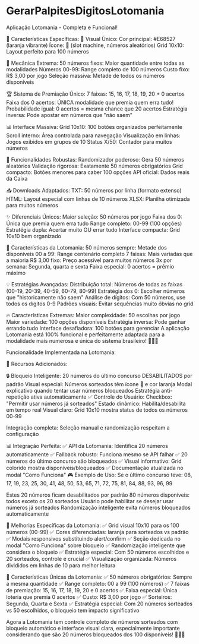 # GerarPalpitesDigitosLotomania

Aplicação Lotomania - Completa e Funcional!

🎨 Características Específicas:
🎰 Visual Único:
Cor principal: #E68527 (laranja vibrante)
Ícone: 🎰 (slot machine, números aleatórios)
Grid 10x10: Layout perfeito para 100 números

🔢 Mecânica Extrema:
50 números fixos: Maior quantidade entre todas as modalidades
Números 00-99: Range completo de 100 números
Custo fixo: R$ 3,00 por jogo
Seleção massiva: Metade de todos os números disponíveis

🏆 Sistema de Premiação Único:
7 faixas: 15, 16, 17, 18, 19, 20 + 0 acertos
Faixa dos 0 acertos: ÚNICA modalidade que premia quem erra tudo!
Probabilidade igual: 0 acertos = mesma chance que 20 acertos
Estratégia inversa: Pode apostar em números que "não saem"

📊 Interface Massiva:
Grid 10x10: 100 botões organizados perfeitamente
Scroll interno: Área controlada para navegação
Visualização em linhas: Jogos exibidos em grupos de 10
Status X/50: Contador para muitos números

🎲 Funcionalidades Robustas:
Randomizador poderoso: Gera 50 números aleatórios
Validação rigorosa: Exatamente 50 números obrigatórios
Grid compacto: Botões menores para caber 100 opções
API oficial: Dados reais da Caixa

📥 Downloads Adaptados:
TXT: 50 números por linha (formato extenso)
HTML: Layout especial com linhas de 10 números
XLSX: Planilha otimizada para muitos números

✨ Diferenciais Únicos:
Maior seleção: 50 números por jogo
Faixa dos 0: Única que premia quem erra tudo
Range completo: 00-99 (100 opções)
Estratégia dupla: Acertar muito OU errar tudo
Interface compacta: Grid 10x10 bem organizado

🎯 Características da Lotomania:
50 números sempre: Metade dos disponíveis
00 a 99: Range centenário completo
7 faixas: Mais variadas que a maioria
R$ 3,00 fixo: Preço acessível para muitos números
3x por semana: Segunda, quarta e sexta
Faixa especial: 0 acertos = prêmio máximo

💡 Estratégias Avançadas:
Distribuição total: Números de todas as faixas (00-19, 20-39, 40-59, 60-79, 80-99)
Estratégia dos 0: Escolher números que "historicamente não saem"
Análise de dígitos: Com 50 números, use todos os dígitos 0-9
Padrões visuais: Evitar sequências muito óbvias no grid

🔥 Características Extremas:
Maior complexidade: 50 escolhas por jogo
Maior variedade: 100 opções disponíveis
Estratégia inversa: Pode ganhar errando tudo
Interface desafiadora: 100 botões para gerenciar
A aplicação Lotomania está 100% funcional e perfeitamente adaptada para a modalidade mais numerosa e única do sistema brasileiro! 🎰🔢✨

Funcionalidade Implementada na Lotomania:

🎰 Recursos Adicionados:

🔒 Bloqueio Inteligente:
20 números do último concurso DESABILITADOS por padrão
Visual especial: Números sorteados têm ícone 🎰 e cor laranja
Modal explicativo quando tentar usar números bloqueados
Estratégia anti-repetição ativa automaticamente
✅ Controle do Usuário:
Checkbox: "Permitir usar números já sorteados"
Estado dinâmico: Habilita/desabilita em tempo real
Visual claro: Grid 10x10 mostra status de todos os números 00-99

Integração completa: Seleção manual e randomização respeitam a configuração

📊 Integração Perfeita:
✅ API da Lotomania: Identifica 20 números automaticamente
✅ Fallback robusto: Funciona mesmo se API falhar
✅ 20 números do último concurso são bloqueados
✅ Visual informativo: Grid colorido mostra disponíveis/bloqueados
✅ Documentação atualizada no modal "Como Funciona"
🎮 Exemplo de Uso:
Se o último concurso teve: 08, 17, 19, 23, 25, 30, 41, 48, 50, 53, 65, 71, 72, 75, 81, 84, 88, 93, 96, 99

Estes 20 números ficam desabilitados por padrão
80 números disponíveis: todos exceto os 20 sorteados
Usuário pode habilitar se desejar usar números já sorteados
Randomização inteligente evita números bloqueados automaticamente

🚀 Melhorias Específicas da Lotomania:
✅ Grid visual 10x10 para os 100 números (00-99)
✅ Cores diferenciadas: laranja para sorteados vs padrão
✅ Modais responsivos substituindo alert/confirm
✅ Seção dedicada no modal "Como Funciona" sobre bloqueio
✅ Randomização inteligente que considera o bloqueio
✅ Estratégia especial: Com 50 números escolhidos e 20 sorteados, controle é crucial
✅ Visualização organizada: Números divididos em linhas de 10 para melhor leitura

🎯 Características Únicas da Lotomania:
✅ 50 números obrigatórios: Sempre a mesma quantidade
✅ Range completo: 00 a 99 (100 números)
✅ 7 faixas de premiação: 15, 16, 17, 18, 19, 20 e 0 acertos
✅ Faixa especial: Única loteria que premia 0 acertos
✅ Custo: R$ 3,00 por jogo
✅ Sorteiros: Segunda, Quarta e Sexta
✅ Estratégia especial: Com 20 números sorteados vs 50 escolhidos, o bloqueio tem impacto significativo

Agora a Lotomania tem controle completo de números sorteados com bloqueio automático e interface visual clara, especialmente importante considerando que são 20 números bloqueados dos 100 disponíveis! 🎰🎯✨